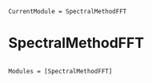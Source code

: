 ```@meta
CurrentModule = SpectralMethodFFT
```

# SpectralMethodFFT

```@index
```

```@autodocs
Modules = [SpectralMethodFFT]
```
